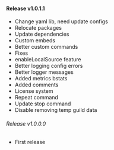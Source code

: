 #### Release v1.0.1.1
- Change yaml lib, need update configs
- Relocate packages
- Update dependencies
- Custom embeds
- Better custom commands
- Fixes
- enableLocalSource feature
- Better logging config errors
- Better logger messages
- Added metrics bstats
- Added comments
- License system
- Repeat command
- Update stop command
- Disable removing temp guild data 
###### Release v1.0.0.0
- First release